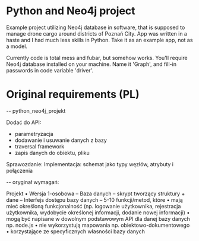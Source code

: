 # Python and Neo4j project
  Example project utilizing Neo4j database in software, that is supposed to manage drone cargo around districts of Poznań City.
  App was written in a haste and I had much less skills in Python.
  Take it as an example app, not as a model.
  
  Currently code is total mess and fubar, but somehow works.
  You'll require Neo4j database installed on your machine.
  Name it 'Graph', and fill-in passwords in code variable 'driver'.


# Original requirements (PL)
-- python_neo4j_projekt

Dodać do API:
- parametryzacja
- dodawanie i usuwanie danych z bazy
- traversal framework
- zapis danych do obiektu, pliku

Sprawozdanie:
Implementacja: schemat jako typy węzłów, atrybuty i połączenia

-- oryginał wymagań:

Projekt
• Wersja 1-osobowa
– Baza danych – skrypt tworzący struktury + dane
– Interfejs dostępu bazy danych – 5-10 funkcji/metod,
które
  • mają mieć określoną funkcjonalność (np. logowanie
    użytkownika, rejestracja użytkownika, wydobycie określonej
    informacji, dodanie nowej informacji)
  • mogą być napisane w dowolnym podstawowym API dla danej
    bazy danych np. node.js
  • nie wykorzystują mapowania np. obiektowo-dokumentowego
  • korzystające ze specyficznych własności bazy danych
